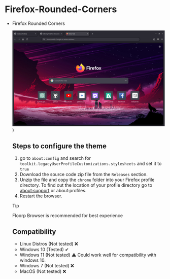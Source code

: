 # Firefox-Rounded-Corners

<ul><li>Firefox Rounded Corners</li>


![image](https://github.com/tndsG/Firefox-Rounded-Theme-modified/blob/main/chrome/ss.png))



## Steps to configure the theme
<ol>
   <li>go to <code>about:config</code> and search for <code>toolkit.legacyUserProfileCustomizations.stylesheets</code> and set it to <code>true</code></li>
   <li>Download the source code zip file from the <code>Releases</code> section.</li>
   <li>Unzip the file and copy the <code>chrome</code> folder into your Firefox profile directory. To find out the location of your profile directory go to <a href="https://github.com/Godiesc/floorp-one#example-of-aboutsupport"> about:support</a> or about:profiles.</li>
   <li>Restart the browser.</li>
</ol>

> [!TIP]
> Floorp Browser is recommended for best experience

## Compatibility

<ul>
<li>Linux Distros (Not tested) ❌ </li>
<li>Windows 10 (Tested) ✔
<li>Windows 11 (Not tested) ⚠  Could work well for compatibility with windows 10. </li>
<li>Windows 7 (Not tested) ❌ </li>
<li>MacOS (Not tested) ❌ </li>
</ul>
